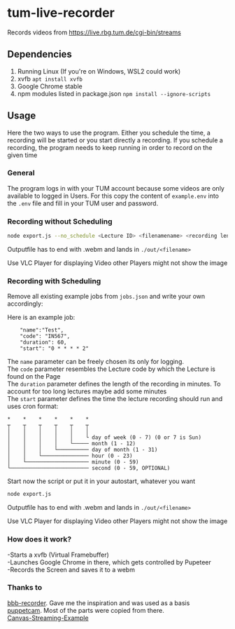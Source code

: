 # tum-live-recorder

Records videos from https://live.rbg.tum.de/cgi-bin/streams

## Dependencies

1. Running Linux (If you're on Windows, WSL2 could work)
2. xvfb `apt install xvfb`
3. Google Chrome stable
4. npm modules listed in package.json `npm install --ignore-scripts`

## Usage
Here the two ways to use the program. 
Either you schedule the time, a recording will be started 
or you start directly a recording. 
If you schedule a recording, the program needs to keep running in order to record on the given time 
### General
The program logs in with your TUM account because some videos are only available to logged in Users.
For this copy the content of `example.env` into the `.env` file and fill in your TUM user and password.  
### Recording without Scheduling
```sh
node export.js --no_schedule <Lecture ID> <filenamename> <recording length in minutes>
```
Outputfile has to end with .webm and lands in `./out/<filename>`

Use  VLC Player for displaying Video other Players might not show the image

### Recording with Scheduling
Remove all existing example jobs from `jobs.json` and write your own accordingly:

Here is an example job:
```
    "name":"Test",
    "code": "IN567",
    "duration": 60,
    "start": "0 * * * * 2"
```
The `name` parameter can be freely chosen its only for logging. \
The `code` parameter resembles the Lecture code by which the Lecture is found on the Page\
The `duration` parameter defines the length of the recording in minutes. To account for too long lectures maybe add some minutes\
The `start` parameter defines the time the lecture recording should run and uses cron format:
```
*    *    *    *    *    *
┬    ┬    ┬    ┬    ┬    ┬
│    │    │    │    │    │
│    │    │    │    │    └ day of week (0 - 7) (0 or 7 is Sun)
│    │    │    │    └───── month (1 - 12)
│    │    │    └────────── day of month (1 - 31)
│    │    └─────────────── hour (0 - 23)
│    └──────────────────── minute (0 - 59)
└───────────────────────── second (0 - 59, OPTIONAL)
```

Start now the script or put it in your autostart, whatever you want
```sh
node export.js
```
Outputfile has to end with .webm and lands in `./out/<filename>`

Use  VLC Player for displaying Video other Players might not show the image


### How does it work?
-Starts a xvfb (Virtual Framebuffer) \
-Launches Google Chrome in there, which gets controlled by Pupeteer\
-Records the Screen and saves it to a webm

### Thanks to

[bbb-recorder](https://github.com/jibon57/bbb-recorder). Gave me the inspiration and was used as a basis\
[puppetcam](https://github.com/muralikg/puppetcam). Most of the parts were copied from there.\
[Canvas-Streaming-Example](https://github.com/fbsamples/Canvas-Streaming-Example)
